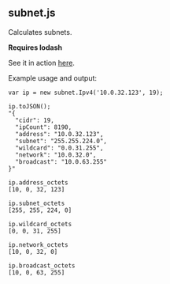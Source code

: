 

## subnet.js

Calculates subnets.

__Requires lodash__

See it in action [here](https://s3.amazonaws.com/subnet-calc/index.html).


Example usage and output:

```
var ip = new subnet.Ipv4('10.0.32.123', 19);

ip.toJSON();
"{
  "cidr": 19,
  "ipCount": 8190,
  "address": "10.0.32.123",
  "subnet": "255.255.224.0",
  "wildcard": "0.0.31.255",
  "network": "10.0.32.0",
  "broadcast": "10.0.63.255"
}"

ip.address_octets
[10, 0, 32, 123]

ip.subnet_octets
[255, 255, 224, 0]

ip.wildcard_octets
[0, 0, 31, 255]

ip.network_octets
[10, 0, 32, 0]

ip.broadcast_octets
[10, 0, 63, 255]

```
